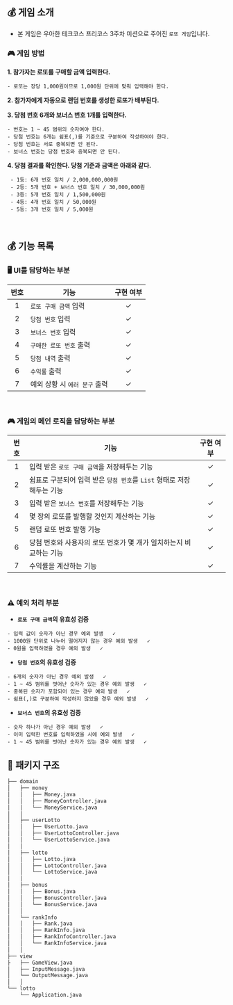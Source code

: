 ## 💰 게임 소개

- 본 게임은 우아한 테크코스 프리코스 3주차 미션으로 주어진 ```로또 게임```입니다.

### 🎮 게임 방법

**1. 참가자는 로또를 구매할 금액 입력한다.**
```
- 로또는 장당 1,000원이므로 1,000원 단위에 맞춰 입력해야 한다.
```

**2. 참가자에게 자동으로 랜덤 번호를 생성한 로또가 배부된다.**

**3. 당첨 번호 6개와 보너스 번호 1개를 입력한다.**
```
- 번호는 1 ~ 45 범위의 숫자여야 한다.
- 당첨 번호는 6개는 쉼표(,)를 기준으로 구분하여 작성하여야 한다.
- 당첨 번호는 서로 중복되면 안 된다.
- 보너스 번호는 당첨 번호와 중복되면 안 된다.
```

**4. 당첨 결과를 확인한다. 당첨 기준과 금액은 아래와 같다.**
```
 - 1등: 6개 번호 일치 / 2,000,000,000원
 - 2등: 5개 번호 + 보너스 번호 일치 / 30,000,000원
 - 3등: 5개 번호 일치 / 1,500,000원
 - 4등: 4개 번호 일치 / 50,000원
 - 5등: 3개 번호 일치 / 5,000원
```

<br/>

## 💰 기능 목록

### 🖥 UI를 담당하는 부분
| 번호  | 기능                    | 구현 여부 |
|:---:|-----------------------|:-----:|
|  1  | ```로또 구매 금액``` 입력     |   ✓   |
|  2  | ```당첨 번호``` 입력        |✓|
|  3  | ```보너스 번호``` 입력       |✓|
|  4  | ```구매한 로또 번호``` 출력    |✓|
|  5  | ```당첨 내역``` 출력        |✓|
|  6  | ```수익률``` 출력          |✓|
|  7  | 예외 상황 시 ```에러 문구``` 출력 |✓|  
  
<br/>

### 🎮 게임의 메인 로직을 담당하는 부분
| 번호  | 기능                                                  |구현 여부|
|:---:|-----------------------------------------------------|:---:|
|  1  | 입력 받은 ```로또 구매 금액```을 저장해두는 기능                      |  ✓  |
|  2  | 쉼표로 구분되어 입력 받은 ```당첨 번호```를 ```List``` 형태로 저장해두는 기능 |✓|
|  3  | 입력 받은 ```보너스 번호```를 저장해두는 기능                        |✓|
|  4  | 몇 장의 로또를 발행할 것인지 계산하는 기능                            |  ✓  |
|  5  | 랜덤 로또 번호 발행 기능                                      |  ✓  |
|  6  | 당첨 번호와 사용자의 로또 번호가 몇 개가 일치하는지 비교하는 기능               |✓|
|  7  | 수익률을 계산하는 기능                                        |✓|

<br/>

### ⚠️ 예외 처리 부분

- **```로또 구매 금액```의 유효성 검증**
```
- 입력 값이 숫자가 아닌 경우 예외 발생   ✓
- 1000원 단위로 나누어 떨어지지 않는 경우 예외 발생   ✓
- 0원을 입력하였을 경우 예외 발생   ✓
```

- **```당첨 번호```의 유효성 검증**
```
- 6개의 숫자가 아닌 경우 예외 발생   ✓
- 1 ~ 45 범위를 벗어난 숫자가 있는 경우 예외 발생   ✓  
- 중복된 숫자가 포함되어 있는 경우 예외 발생   ✓    
- 쉼표(,)로 구분하여 작성하지 않았을 경우 예외 발생   ✓ 
```

- **```보너스 번호```의 유효성 검증**
```
- 숫자 하나가 아닌 경우 예외 발생   ✓
- 이미 입력한 번호를 입력하였을 시에 예외 발생   ✓  
- 1 ~ 45 범위를 벗어난 숫자가 있는 경우 예외 발생   ✓ 
```

## 📁 패키지 구조
```bash
├── domain
│   ├── money
│   │   ├── Money.java
│   │   ├── MoneyController.java
│   │   └── MoneyService.java
│   │  
│   ├── userLotto
│   │   ├── UserLotto.java
│   │   ├── UserLottoController.java
│   │   └── UserLottoService.java
│   │  
│   ├── lotto
│   │   ├── Lotto.java
│   │   ├── LottoController.java
│   │   └── LottoService.java
│   │  
│   ├── bonus
│   │   ├── Bonus.java
│   │   ├── BonusController.java
│   │   └── BonusService.java
│   │  
│   └── rankInfo
│   │   ├── Rank.java
│   │   ├── RankInfo.java
│   │   ├── RankInfoController.java
│   │   └── RankInfoService.java
│   │  
├── view
├   ├── GameView.java
│   ├── InputMessage.java
│   └── OutputMessage.java
│   │  
└── lotto
    └── Application.java
``` 